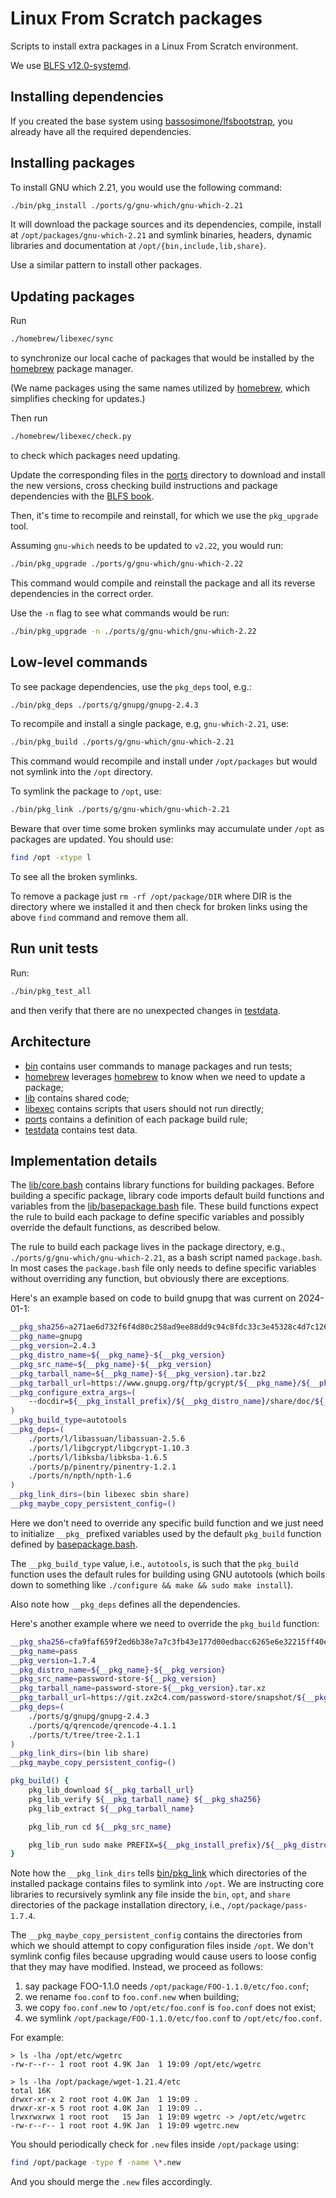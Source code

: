 # Linux From Scratch packages

Scripts to install extra packages in a Linux From Scratch environment.

We use [BLFS v12.0-systemd](https://www.linuxfromscratch.org/blfs/view/12.0-systemd/).

## Installing dependencies

If you created the base system using [bassosimone/lfsbootstrap](
https://github.com/bassosimone/lfsbootstrap), you already have
all the required dependencies.

## Installing packages

To install GNU which 2.21, you would use the following command:

```sh
./bin/pkg_install ./ports/g/gnu-which/gnu-which-2.21
```

It will download the package sources and its dependencies, compile, install
at `/opt/packages/gnu-which-2.21` and symlink binaries, headers, dynamic
libraries and documentation at `/opt/{bin,include,lib,share}`.

Use a similar pattern to install other packages.

## Updating packages

Run

```sh
./homebrew/libexec/sync
```

to synchronize our local cache of packages that would be installed by
the [homebrew](https://brew.sh) package manager.

(We name packages using the same names utilized by [homebrew](https://brew.sh),
which simplifies checking for updates.)

Then run

```sh
./homebrew/libexec/check.py
```

to check which packages need updating.

Update the corresponding files in the [ports](ports) directory to download and
install the new versions, cross checking build instructions and package
dependencies with the [BLFS book](https://www.linuxfromscratch.org/blfs/view/12.0-systemd/).

Then, it's time to recompile and reinstall, for which we use the `pkg_upgrade` tool.

Assuming `gnu-which` needs to be updated to `v2.22`, you would run:

```sh
./bin/pkg_upgrade ./ports/g/gnu-which/gnu-which-2.22
```

This command would compile and reinstall the package and all its
reverse dependencies in the correct order.

Use the `-n` flag to see what commands would be run:

```sh
./bin/pkg_upgrade -n ./ports/g/gnu-which/gnu-which-2.22
```

## Low-level commands

To see package dependencies, use the `pkg_deps` tool, e.g.:

```sh
./bin/pkg_deps ./ports/g/gnupg/gnupg-2.4.3
```

To recompile and install a single package, e.g, `gnu-which-2.21`, use:

```sh
./bin/pkg_build ./ports/g/gnu-which/gnu-which-2.21
```

This command would recompile and install under `/opt/packages` but
would not symlink into the `/opt` directory.

To symlink the package to `/opt`, use:

```sh
./bin/pkg_link ./ports/g/gnu-which/gnu-which-2.21
```

Beware that over time some broken symlinks may accumulate under `/opt`
as packages are updated. You should use:

```sh
find /opt -xtype l
```

To see all the broken symlinks.

To remove a package just `rm -rf /opt/package/DIR` where DIR is the
directory where we installed it and then check for broken links
using the above `find` command and remove them all.

## Run unit tests

Run:

```sh
./bin/pkg_test_all
```

and then verify that there are no unexpected changes in [testdata](testdata).

## Architecture

* [bin](bin) contains user commands to manage packages and run tests;
* [homebrew](homebrew) leverages [homebrew](https://brew.sh) to know when
we need to update a package;
* [lib](lib) contains shared code;
* [libexec](libexec) contains scripts that users should not run directly;
* [ports](ports) contains a definition of each package build rule;
* [testdata](testdata) contains test data.

## Implementation details

The [lib/core.bash](lib/core.bash) contains library functions for
building packages. Before building a specific package, library code
imports default build functions and variables from the
[lib/basepackage.bash](lib/basepackage.bash) file. These build
functions expect the rule to build each package to define
specific variables and possibly override the default functions,
as described below.

The rule to build each package lives in the package directory, e.g.,
`./ports/g/gnu-which/gnu-which-2.21`, as a bash script named `package.bash`. In
most cases the `package.bash` file only needs to define specific variables
without overriding any function, but obviously there are exceptions.

Here's an example based on code to build gnupg that was current on 2024-01-1:

```bash
__pkg_sha256=a271ae6d732f6f4d80c258ad9ee88dd9c94c8fdc33c3e45328c4d7c126bd219d
__pkg_name=gnupg
__pkg_version=2.4.3
__pkg_distro_name=${__pkg_name}-${__pkg_version}
__pkg_src_name=${__pkg_name}-${__pkg_version}
__pkg_tarball_name=${__pkg_name}-${__pkg_version}.tar.bz2
__pkg_tarball_url=https://www.gnupg.org/ftp/gcrypt/${__pkg_name}/${__pkg_tarball_name}
__pkg_configure_extra_args=(
    --docdir=${__pkg_install_prefix}/${__pkg_distro_name}/share/doc/${__pkg_distro_name}
)
__pkg_build_type=autotools
__pkg_deps=(
    ./ports/l/libassuan/libassuan-2.5.6
    ./ports/l/libgcrypt/libgcrypt-1.10.3
    ./ports/l/libksba/libksba-1.6.5
    ./ports/p/pinentry/pinentry-1.2.1
    ./ports/n/npth/npth-1.6
)
__pkg_link_dirs=(bin libexec sbin share)
__pkg_maybe_copy_persistent_config=()
```

Here we don't need to override any specific build function and we just need
to initialize `__pkg_` prefixed variables used by the default `pkg_build` function
defined by [basepackage.bash](lib/basepackage.bash).

The `__pkg_build_type` value, i.e., `autotools`, is such that the `pkg_build`
function uses the default rules for building using GNU autotools (which boils down
to something like `./configure && make && sudo make install`).

Also note how `__pkg_deps` defines all the dependencies.

Here's another example where we need to override the `pkg_build` function:

```bash
__pkg_sha256=cfa9faf659f2ed6b38e7a7c3fb43e177d00edbacc6265e6e32215ff40e3793c0
__pkg_name=pass
__pkg_version=1.7.4
__pkg_distro_name=${__pkg_name}-${__pkg_version}
__pkg_src_name=password-store-${__pkg_version}
__pkg_tarball_name=password-store-${__pkg_version}.tar.xz
__pkg_tarball_url=https://git.zx2c4.com/password-store/snapshot/${__pkg_tarball_name}
__pkg_deps=(
    ./ports/g/gnupg/gnupg-2.4.3
    ./ports/q/qrencode/qrencode-4.1.1
    ./ports/t/tree/tree-2.1.1
)
__pkg_link_dirs=(bin lib share)
__pkg_maybe_copy_persistent_config=()

pkg_build() {
    pkg_lib_download ${__pkg_tarball_url}
    pkg_lib_verify ${__pkg_tarball_name} ${__pkg_sha256}
    pkg_lib_extract ${__pkg_tarball_name}

    pkg_lib_run cd ${__pkg_src_name}

    pkg_lib_run sudo make PREFIX=${__pkg_install_prefix}/${__pkg_distro_name} WITH_ALLCOMP=yes install
}
```

Note how the `__pkg_link_dirs` tells [bin/pkg_link](bin/pkg_link) which directories
of the installed package contains files to symlink into `/opt`. We are
instructing core libraries to recursively symlink any file inside the
`bin`, `opt`, and `share` directories of the package installation
directory, i.e., `/opt/package/pass-1.7.4`.

The `__pkg_maybe_copy_persistent_config` contains the directories from which
we should attempt to copy configuration files inside `/opt`. We don't symlink
config files because upgrading would cause users to loose config that they
may have modified. Instead, we proceed as follows:

1. say package FOO-1.1.0 needs `/opt/package/FOO-1.1.0/etc/foo.conf`;
2. we rename `foo.conf` to `foo.conf.new` when building;
3. we copy `foo.conf.new` to `/opt/etc/foo.conf` is `foo.conf` does not exist;
4. we symlink `/opt/package/FOO-1.1.0/etc/foo.conf` to `/opt/etc/foo.conf`.

For example:

```text
> ls -lha /opt/etc/wgetrc
-rw-r--r-- 1 root root 4.9K Jan  1 19:09 /opt/etc/wgetrc

> ls -lha /opt/package/wget-1.21.4/etc
total 16K
drwxr-xr-x 2 root root 4.0K Jan  1 19:09 .
drwxr-xr-x 5 root root 4.0K Jan  1 19:09 ..
lrwxrwxrwx 1 root root   15 Jan  1 19:09 wgetrc -> /opt/etc/wgetrc
-rw-r--r-- 1 root root 4.9K Jan  1 19:09 wgetrc.new
```

You should periodically check for `.new` files inside `/opt/package` using:

```sh
find /opt/package -type f -name \*.new
```

And you should merge the `.new` files accordingly.
